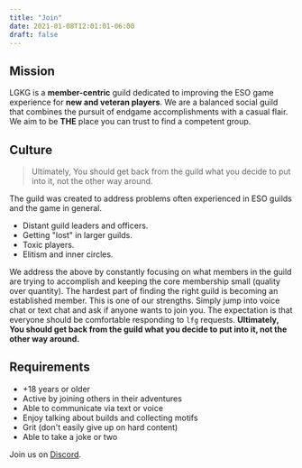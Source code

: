 ```yaml
---
title: "Join"
date: 2021-01-08T12:01:01-06:00
draft: false
---
```


## Mission

LGKG is a **member-centric** guild dedicated to improving the ESO game experience for **new and veteran players**. We are a balanced social guild that combines the pursuit of endgame accomplishments with a casual flair. We aim to be **THE** place you can trust to find a competent group.

## Culture

> Ultimately, You should get back from the guild what you decide to put into it, not the other way around.

The guild was created to address problems often experienced in ESO guilds and the game in general.

- Distant guild leaders and officers.
- Getting "lost" in larger guilds.
- Toxic players.
- Elitism and inner circles.

We address the above by constantly focusing on what members in the guild are trying to accomplish and keeping the core membership small (quality over quantity). The hardest part of finding the right guild is becoming an established member. This is one of our strengths. Simply jump into voice chat or text chat and ask if anyone wants to join you. The expectation is that everyone should be comfortable responding to `lfg` requests. **Ultimately, You should get back from the guild what you decide to put into it, not the other way around.**

## Requirements

- +18 years or older
- Active by joining others in their adventures
- Able to communicate via text or voice
- Enjoy talking about builds and collecting motifs
- Grit (don't easily give up on hard content)
- Able to take a joke or two

Join us on [Discord](https://discord.gg/SZbHYNKDKF).

